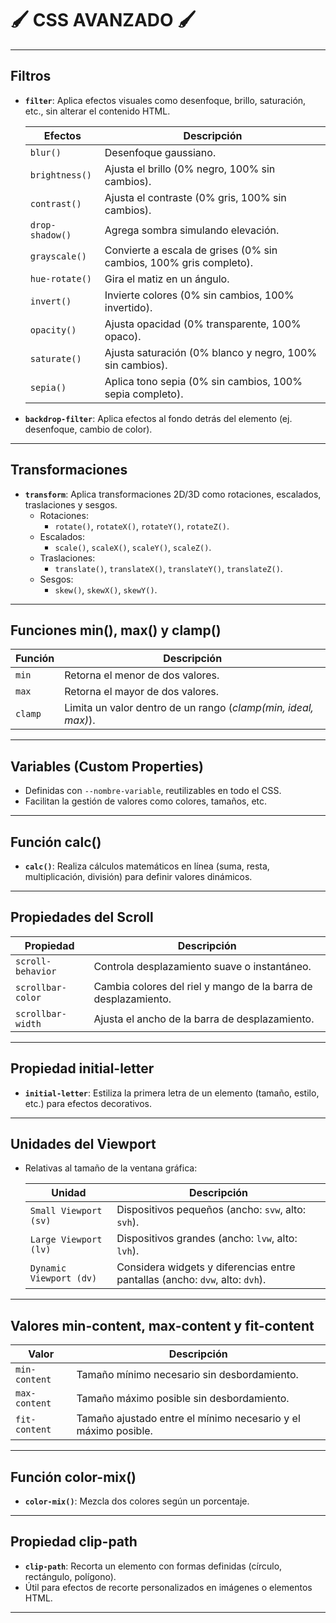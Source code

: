 # 🖌 **CSS AVANZADO** 🖌

---

## **Filtros**

- **`filter`**: Aplica efectos visuales como desenfoque, brillo, saturación, etc., sin alterar el contenido HTML.

  | Efectos         | Descripción                                                        |
  | --------------- | ------------------------------------------------------------------ |
  | `blur()`        | Desenfoque gaussiano.                                              |
  | `brightness()`  | Ajusta el brillo (0% negro, 100% sin cambios).                     |
  | `contrast()`    | Ajusta el contraste (0% gris, 100% sin cambios).                   |
  | `drop-shadow()` | Agrega sombra simulando elevación.                                 |
  | `grayscale()`   | Convierte a escala de grises (0% sin cambios, 100% gris completo). |
  | `hue-rotate()`  | Gira el matiz en un ángulo.                                        |
  | `invert()`      | Invierte colores (0% sin cambios, 100% invertido).                 |
  | `opacity()`     | Ajusta opacidad (0% transparente, 100% opaco).                     |
  | `saturate()`    | Ajusta saturación (0% blanco y negro, 100% sin cambios).           |
  | `sepia()`       | Aplica tono sepia (0% sin cambios, 100% sepia completo).           |

- **`backdrop-filter`**: Aplica efectos al fondo detrás del elemento (ej. desenfoque, cambio de color).

---

## **Transformaciones**

- **`transform`**: Aplica transformaciones 2D/3D como rotaciones, escalados, traslaciones y sesgos.
  - Rotaciones:
    - `rotate()`, `rotateX()`, `rotateY()`, `rotateZ()`.
  - Escalados:
    - `scale()`, `scaleX()`, `scaleY()`, `scaleZ()`.
  - Traslaciones:
    - `translate()`, `translateX()`, `translateY()`, `translateZ()`.
  - Sesgos:
    - `skew()`, `skewX()`, `skewY()`.

---

## **Funciones min(), max() y clamp()**

| Función | Descripción                                                    |
| ------- | -------------------------------------------------------------- |
| `min`   | Retorna el menor de dos valores.                               |
| `max`   | Retorna el mayor de dos valores.                               |
| `clamp` | Limita un valor dentro de un rango (_clamp(min, ideal, max)_). |

---

## **Variables (Custom Properties)**

- Definidas con `--nombre-variable`, reutilizables en todo el CSS.
- Facilitan la gestión de valores como colores, tamaños, etc.

---

## **Función calc()**

- **`calc()`**: Realiza cálculos matemáticos en línea (suma, resta, multiplicación, división) para definir valores dinámicos.

---

## **Propiedades del Scroll**

| Propiedad         | Descripción                                                    |
| ----------------- | -------------------------------------------------------------- |
| `scroll-behavior` | Controla desplazamiento suave o instantáneo.                   |
| `scrollbar-color` | Cambia colores del riel y mango de la barra de desplazamiento. |
| `scrollbar-width` | Ajusta el ancho de la barra de desplazamiento.                 |

---

## **Propiedad initial-letter**

- **`initial-letter`**: Estiliza la primera letra de un elemento (tamaño, estilo, etc.) para efectos decorativos.

---

## **Unidades del Viewport**

- Relativas al tamaño de la ventana gráfica:

  | Unidad                  | Descripción                                                                  |
  | ----------------------- | ---------------------------------------------------------------------------- |
  | `Small Viewport (sv)`   | Dispositivos pequeños (ancho: `svw`, alto: `svh`).                           |
  | `Large Viewport (lv)`   | Dispositivos grandes (ancho: `lvw`, alto: `lvh`).                            |
  | `Dynamic Viewport (dv)` | Considera widgets y diferencias entre pantallas (ancho: `dvw`, alto: `dvh`). |

---

## **Valores min-content, max-content y fit-content**

| Valor         | Descripción                                                    |
| ------------- | -------------------------------------------------------------- |
| `min-content` | Tamaño mínimo necesario sin desbordamiento.                    |
| `max-content` | Tamaño máximo posible sin desbordamiento.                      |
| `fit-content` | Tamaño ajustado entre el mínimo necesario y el máximo posible. |

---

## **Función color-mix()**

- **`color-mix()`**: Mezcla dos colores según un porcentaje.

---

## **Propiedad clip-path**

- **`clip-path`**: Recorta un elemento con formas definidas (círculo, rectángulo, polígono).
- Útil para efectos de recorte personalizados en imágenes o elementos HTML.

---

